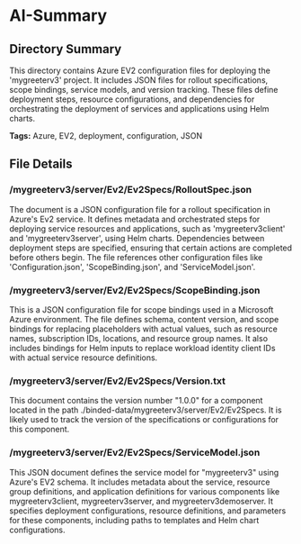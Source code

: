 # AI-Summary
## Directory Summary
This directory contains Azure EV2 configuration files for deploying the 'mygreeterv3' project. It includes JSON files for rollout specifications, scope bindings, service models, and version tracking. These files define deployment steps, resource configurations, and dependencies for orchestrating the deployment of services and applications using Helm charts.

**Tags:** Azure, EV2, deployment, configuration, JSON

## File Details
    
### /mygreeterv3/server/Ev2/Ev2Specs/RolloutSpec.json
The document is a JSON configuration file for a rollout specification in Azure's Ev2 service. It defines metadata and orchestrated steps for deploying service resources and applications, such as 'mygreeterv3client' and 'mygreeterv3server', using Helm charts. Dependencies between deployment steps are specified, ensuring that certain actions are completed before others begin. The file references other configuration files like 'Configuration.json', 'ScopeBinding.json', and 'ServiceModel.json'.

### /mygreeterv3/server/Ev2/Ev2Specs/ScopeBinding.json
This is a JSON configuration file for scope bindings used in a Microsoft Azure environment. The file defines schema, content version, and scope bindings for replacing placeholders with actual values, such as resource names, subscription IDs, locations, and resource group names. It also includes bindings for Helm inputs to replace workload identity client IDs with actual service resource definitions.

### /mygreeterv3/server/Ev2/Ev2Specs/Version.txt
This document contains the version number "1.0.0" for a component located in the path ./binded-data/mygreeterv3/server/Ev2/Ev2Specs. It is likely used to track the version of the specifications or configurations for this component.

### /mygreeterv3/server/Ev2/Ev2Specs/ServiceModel.json
This JSON document defines the service model for "mygreeterv3" using Azure's EV2 schema. It includes metadata about the service, resource group definitions, and application definitions for various components like mygreeterv3client, mygreeterv3server, and mygreeterv3demoserver. It specifies deployment configurations, resource definitions, and parameters for these components, including paths to templates and Helm chart configurations.

